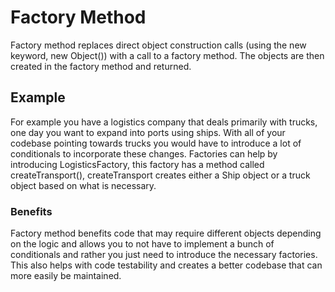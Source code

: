 # Factory Method

Factory method replaces direct object construction calls (using the new keyword, new Object()) with a call to a factory method.
The objects are then created in the factory method and returned. 

## Example

For example you have a logistics company that deals primarily with trucks, one day you want to expand into ports using ships.
With all of your codebase pointing towards trucks you would have to introduce a lot of conditionals to incorporate these changes.
Factories can help by introducing LogisticsFactory, this factory has a method called createTransport(), createTransport creates 
either a Ship object or a truck object based on what is necessary.

### Benefits

Factory method benefits code that may require different objects depending on the logic and allows you to not have to implement
a bunch of conditionals and rather you just need to introduce the necessary factories. This also helps with code testability 
and creates a better codebase that can more easily be maintained. 
